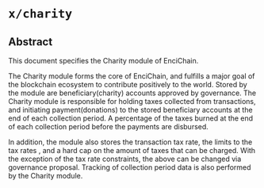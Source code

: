 <!--
order: 0
title: Charity Overview
-->

# `x/charity`

## Abstract

This document specifies the Charity module of EnciChain. 

The Charity module forms the core of EnciChain, and fulfills a major goal of the blockchain ecosystem to contribute positively to the world. Stored by the module are beneficiary(charity) accounts approved by governance. The Charity module is responsible for holding taxes collected from transactions, and initiating payment(donations) to the stored beneficiary accounts at the end of each collection period. A percentage of the taxes burned at the end of each collection period before the payments are disbursed. 

In addition, the module also stores the transaction tax rate, the limits to the tax rates , and a hard cap on the amount of taxes that can be charged. With the exception of the tax rate constraints, the above can be changed via governance proposal. Tracking of collection period data is also performed by the Charity module.